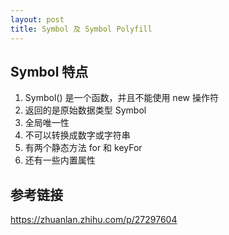```yaml
---
layout: post
title: Symbol 及 Symbol Polyfill
---
```


## Symbol 特点
1. Symbol() 是一个函数，并且不能使用 new 操作符
2. 返回的是原始数据类型 Symbol
3. 全局唯一性
4. 不可以转换成数字或字符串
5. 有两个静态方法 for 和 keyFor
6. 还有一些内置属性


## 参考链接

https://zhuanlan.zhihu.com/p/27297604